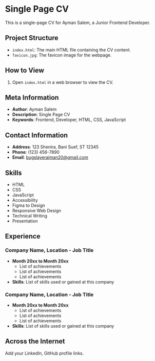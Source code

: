 # Single Page CV

This is a single-page CV for Ayman Salem, a Junior Frontend Developer.

## Project Structure

- `index.html`: The main HTML file containing the CV content.
- `favicon.jpg`: The favicon image for the webpage.

## How to View

1. Open `index.html` in a web browser to view the CV.

## Meta Information

- **Author**: Ayman Salem
- **Description**: Single Page CV
- **Keywords**: Frontend, Developer, HTML, CSS, JavaScript

## Contact Information

- **Address**: 123 Shenira, Bani Suef, ST 12345
- **Phone**: (123) 456-7890
- **Email**: bugslayeraiman20@gmail.com

## Skills

- HTML
- CSS
- JavaScript
- Accessibility
- Figma to Design
- Responsive Web Design
- Technical Writing
- Presentation

## Experience

### Company Name, Location - Job Title
- **Month 20xx to Month 20xx**
  - List of achievements
  - List of achievements
  - List of achievements
- **Skills**: List of skills used or gained at this company

### Company Name, Location - Job Title
- **Month 20xx to Month 20xx**
  - List of achievements
  - List of achievements
  - List of achievements
- **Skills**: List of skills used or gained at this company

## Across the Internet

Add your LinkedIn, GitHub profile links.
